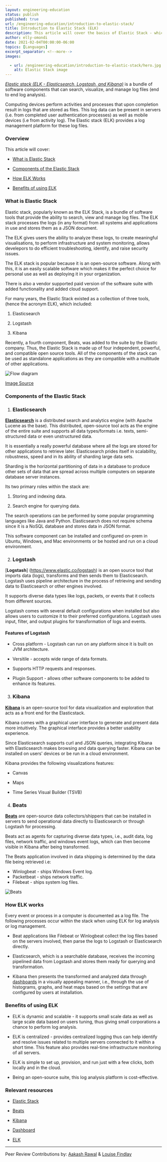 ```yaml
---
layout: engineering-education
status: publish
published: true
url: /engineering-education/introduction-to-elastic-stack/
title: Introduction to Elastic Stack (ELK)
description: This article will cover the basics of Elastic Stack - which is a log management platform that can search, visualize, and manage log files.
author: elly-omondi
date: 2021-02-04T00:00:00-06:00
topics: [Languages]
excerpt_separator: <!--more-->
images:

  - url: /engineering-education/introduction-to-elastic-stack/hero.jpg
    alt: Elastic Stack image
---
```

[*Elastic stack (ELK - Elasticsearch, Logstash, and Kibana)*](https://www.elastic.co/elastic-stack) is a bundle of software components that can search, visualize, and manage log files (end to end log analysis).
<!--more-->
Computing devices perform activities and processes that upon completion result in logs that are stored as files. This log data can be present in servers (i.e. from completed user authentication processes) as well as mobile devices (i.e from activity log).
The Elastic stack (ELK) provides a log management platform for these log files.
### Overview
This article will cover:

- [What is Elastic Stack](#What-is-elastic-stack)

- [Components of the Elastic Stack](#Components-of-the-elastic-stack)
  
- [How ELK Works](#How-ELK-works)

- [Benefits of using ELK](#Benefits-of-using-ELK)

### What is Elastic Stack
Elastic stack, popularly known as the ELK Stack, is a bundle of software tools that provide the ability to search, view and manage log files. The ELK stack processes the logs (in any format) from all systems and applications in use and stores them as a JSON document.

The ELK gives users the ability to analyze these logs, to create meaningful visualisations, to perform infrastructure and system monitoring, allows develepors to do efficient troubleshooting, identify, and raise security issues.

The ELK stack is popular because it is an open-source software. Along with this, it is an easily scalable software which makes it the perfect choice for personal use as well as deploying it in your organization.

There is also a vendor supported paid version of the software suite with added functionality and added cloud support.

For many years, the Elastic Stack existed as a collection of three tools, (hence the acronym ELK), which included:

1. Elasticsearch

2. Logstash

3. Kibana

Recently, a fourth component, Beats, was added to the suite by the Elastic company. Thus, the Elastic Stack is made up of four independent, powerful, and compatible open source tools. All of the components of the stack can be used as standalone applications as they are compatible with a multitude of other applications.

![Flow diagram](/engineering-education/introduction-to-elastic-stack/flow-diagram.png)

[Image Source](https://encrypted-tbn0.gstatic.com/images?q=tbn:ANd9GcQZVZmZFPL7blODx-p4eva1gachnZ407hX1Eg&usqp=CAU
)
### Components of the Elastic Stack
1. ### Elasticsearch
[**Elasticsearch**](https://www.elastic.co/elasticsearch/) is a distributed search and analytics engine (with Apache Lucene as the base). This distributed, open-source tool acts as the engine of the entire suite and supports all data types/formats i.e. texts, semi-structured data or even unstructured data.

It is essentially a really powerful database where all the logs are stored for other applications to retrieve later. Elasticsearch prides itself in scalability, robustness, speed and in its ability of sharding large data sets.

Sharding is the horizontal partitioning of data in a database to produce other sets of data that are spread across multiple computers on separate database server instances.

Its two primary roles within the stack are:
1. Storing and indexing data.

2. Search engine for querying data.

The search operations can be performed by some popular programming languages like Java and Python. Elasticsearch does not require schema since it is a NoSQL database and stores data in JSON format.

This software component can be installed and configured on-prem in Ubuntu, Windows, and Mac environments or be hosted and run on a cloud environment.

2. ### Logstash
[**Logstash**] (https://www.elastic.co/logstash) is an open source tool that imports data (logs), transforms and then sends them to Elasticsearch. Logstash uses pipeline architecture in the process of retrieving and sending data to Elasticsearch or other engines involved.

It supports diverse data types like logs, packets, or events that it collects from different sources.

Logstash comes with several default configurations when installed but also allows users to customize it to their preferred configurations. Logstash uses input, filter, and output plugins for transformation of logs and events.

#### Features of Logstash
- Cross platform - Logstash can run on any platform since it is built on JVM architecture.

- Versitile - accepts wide range of data formats.

- Supports HTTP requests and responses.

- Plugin Support - allows other software components to be added to enhance its features.

3. ### Kibana
[**Kibana**](https://www.elastic.co/kibana) is an open-source tool for data visualization and exploration that acts as a front end for the Elasticstack.

Kibana comes with a graphical user interface to generate and present data more intuitively. The graphical interface provides a better usability experience.

Since Elasticsearch supports curl and JSON queries, integrating Kibana with Elasticsearch makes browsing and data querying faster.
Kibana can be installed on users' devices or be run in a cloud environment.

Kibana provides the following visualizations features:

- Canvas

- Maps

- Time Series Visual Builder (TSVB)

4. ### Beats
[**Beats**](https://www.elastic.co/beats/) are open-source data collectors/shippers that can be installed in servers to send operational data directly to Elasticsearch or through Logstash for processing.

Beats act as agents for capturing diverse data types, i.e., audit data, log files, network traffic, and windows event logs, which can then become visible in Kibana after being transformed.

The Beats application involved in data shipping is determined by the data file being retrieved i.e:
- Winlogbeat - ships Windows Event log.
- Packetbeat - ships network traffic.
- Filebeat - ships system log files.

![Beats](/engineering-education/introduction-to-elastic-stack/beats-logo-color.png)

### How ELK works
Every event or process in a computer is documented as a log file. The following processes occur within the stack when using ELK for log analysis or log management.

- Beat applications like Filebeat or Winlogbeat collect the log files based on the servers involved, then parse the logs to Logstash or Elasticsearch directly.

- Elasticsearch, which is a searchable database, receives the incoming pipelined data from Logstash and stores them ready for querying and transformation.

- Kibana then presents the transformed and analyzed data through [dashboards](https://www.elastic.co/guide/en/kibana/current/dashboard.html) in a visually appealing manner, i.e., through the use of histograms, graphs, and heat maps based on the settings that are configured by users at installation.

### Benefits of using ELK
- ELK is dynamic and scalable - it supports small scale data as well as large scale data based on users tuning, thus giving small corporations a chance to perform log analysis.

- ELK is centralized - provides centralized logging thus can help identify and resolve issues related to multiple servers connected to it within a short time. This feature also provides real-time infrastructure monitoring of all servers.

- ELK is simple to set up, provision, and run just with a few clicks, both locally and in the cloud.

- Being an open-source suite, this log analysis platform is cost-effective.

### Relevant resources
- [Elastic Stack](https://www.elastic.co/elastic-stack)

- [Beats](https://www.elastic.co/beats/)

- [Kibana](https://www.elastic.co/kibana)

- [Dashboard](https://www.elastic.co/guide/en/kibana/current/dashboard.html)

- [ELK](https://www.tutorialspoint.com/how_to_deploy_the_elk_stack_in_production/index.asp)

---
Peer Review Contributions by: [Aakash Rawal](engineering-education/authors/aakash-rawal/) & [Louise Findlay](/engineering-education/authors/louise-findlay/)
